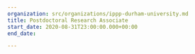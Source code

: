 ```yaml
---
organization: src/organizations/ippp-durham-university.md
title: Postdoctoral Research Associate
start_date: 2020-08-31T23:00:00.000+00:00
end_date: 

---
```

